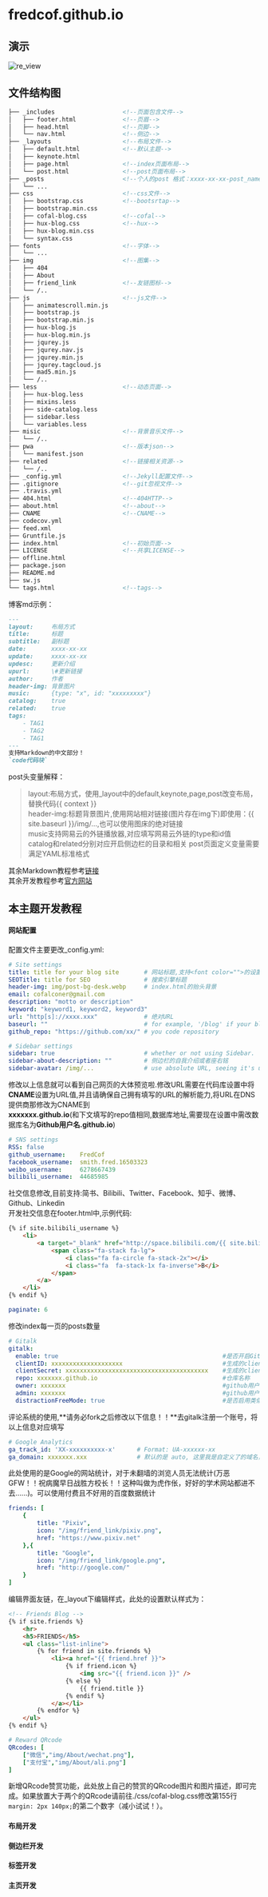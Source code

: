 # fredcof.github.io
## 演示
![re_view](https://github.com/FredCof/fredcof.github.io/blob/master/img/About/re_view.webp)
## 文件结构图
```html
├── _includes                   <!--页面包含文件-->
│   ├── footer.html             <!--页眉-->
│   ├── head.html               <!--页脚-->
│   └── nav.html                <!--侧边-->
├── _layouts                    <!--布局文件-->
│   ├── default.html            <!--默认主题-->
│   ├── keynote.html
│   ├── page.html               <!--index页面布局-->
│   └── post.html               <!--post页面布局-->
├── _posts                      <!--个人的post 格式：xxxx-xx-xx-post_name -->
│   └── ...
├── css                         <!--css文件-->
│   ├── bootstrap.css           <!--bootsrtap-->
│   ├── bootstrap.min.css
│   ├── cofal-blog.css          <!--cofal-->
│   ├── hux-blog.css            <!--hux-->
│   ├── hux-blog.min.css
│   └── syntax.css
├── fonts                       <!--字体-->
│   └── ...
├── img                         <!--图集-->
│   ├── 404 
│   ├── About
│   ├── friend_link             <!--友链图标-->
│   └── /..
├── js                          <!--js文件-->
│   ├── animatescroll.min.js
│   ├── bootstrap.js
│   ├── bootstrap.min.js
│   ├── hux-blog.js
│   ├── hux-blog.min.js
│   ├── jqurey.js
│   ├── jqurey.nav.js
│   ├── jqurey.min.js
│   ├── jqurey.tagcloud.js
│   ├── mad5.min.js
│   └── /..
├── less                        <!--动态页面-->
│   ├── hux-blog.less
│   ├── mixins.less
│   ├── side-catalog.less
│   ├── sidebar.less
│   └── variables.less
├── misic                       <!--背景音乐文件-->
│   └── /..
├── pwa                         <!--版本json-->
│   └── manifest.json
├── related                     <!--链接相关资源-->
│   └── /..
├── _config.yml                 <!--Jekyll配置文件-->
├── .gitignore                  <!--git忽视文件-->
├── .travis.yml
├── 404.html                    <!--404HTTP-->
├── about.html                  <!--about-->
├── CNAME                       <!--CNAME-->
├── codecov.yml
├── feed.xml
├── Gruntfile.js
├── index.html                  <!--初始页面-->
├── LICENSE                     <!--共享LICENSE-->
├── offline.html
├── package.json
├── README.md
├── sw.js
└── tags.html                   <!--tags-->
```
博客md示例：
```markdown
---
layout:     布局方式
title:      标题
subtitle:   副标题
date:       xxxx-xx-xx
update:     xxxx-xx-xx
updesc:     更新介绍
upurl:      \#更新链接
author:     作者
header-img: 背景图片
music:      {type: "x", id: "xxxxxxxxx"}
catalog:    true
related:    true
tags:
    - TAG1
    - TAG2
    - TAG1
---
支持Markdown的中文部分！
`code代码块`
```
post头变量解释：
> layout:布局方式，使用_layout中的default,keynote,page,post改变布局，替换代码{{ context }}  
> header-img:标题背景图片,使用网站相对链接(图片存在img下)即使用：{{ site.baseurl }}/img/...,也可以使用图床的绝对链接  
> music支持网易云的外链播放器,对应填写网易云外链的type和id值  
> catalog和related分别对应开启侧边栏的目录和相关
> post页面定义变量需要满足YAML标准格式

其余Markdown教程参考[链接](https://sspai.com/post/45816)</br>
其余开发教程参考[官方网站](http://jekyllcn.com/)

## 本主题开发教程
#### 网站配置
配置文件主要更改_config.yml:
```yml
# Site settings
title: title for your blog site       # 网站标题,支持<font color="">的设置
SEOTitle: title for SEO               # 搜索引擎标题
header-img: img/post-bg-desk.webp     # index.html的抬头背景
email: cofalconer@gmail.com
description: "motto or description"
keyword: "keyword1, keyword2, keyword3"
url: "http[s]://xxxx.xxx"             # 绝对URL
baseurl: ""                           # for example, '/blog' if your blog hosted on 'host/blog'
github_repo: "https://github.com/xx/" # you code repository

# Sidebar settings
sidebar: true                         # whether or not using Sidebar.
sidebar-about-description: ""         # 侧边栏的自我介绍或者座右铭
sidebar-avatar: /img/...              # use absolute URL, seeing it's used in both `/` and `/about/`
```
修改以上信息就可以看到自己网页的大体预览啦.修改URL需要在代码库设置中将**CNAME**设置为URL值,并且请确保自己拥有填写的URL的解析能力,将URL在DNS提供商那修改为CNAME到	
**xxxxxxx.github.io**(和下文填写的repo值相同,数据库地址,需要现在设置中需改数据库名为**Github用户名.github.io**)
```yml
# SNS settings
RSS: false
github_username:    FredCof
facebook_username:  smith.fred.16503323
weibo_username:     6278667439
bilibili_username:  44685985
```
社交信息修改,目前支持:简书、Bilibili、Twitter、Facebook、知乎、微博、Github、Linkedin  
开发社交信息在footer.html中,示例代码:
```html
{% if site.bilibili_username %}
    <li>
        <a target="_blank" href="http://space.bilibili.com/{{ site.bilibili_username }}?">
            <span class="fa-stack fa-lg">
                <i class="fa fa-circle fa-stack-2x"></i>
                <i class="fa  fa-stack-1x fa-inverse">B</i>
            </span>
        </a>
    </li>
{% endif %}
```
```yml
paginate: 6
```
修改index每一页的posts数量
```yml
# Gitalk
gitalk:
  enable: true                                              #是否开启Gitalk评论
  clientID: xxxxxxxxxxxxxxxxxxxx                            #生成的clientID
  clientSecret: xxxxxxxxxxxxxxxxxxxxxxxxxxxxxxxxxxxxxxxx    #生成的clientSecret
  repo: xxxxxxx.github.io                                   #仓库名称
  owner: xxxxxxx                                            #github用户名
  admin: xxxxxxx                                            #github用户名
  distractionFreeMode: true                                 #是否启用类似FB的阴影遮罩
```
评论系统的使用,**请务必fork之后修改以下信息！！**去gitalk注册一个账号，将以上信息对应填写
```yml
# Google Analytics
ga_track_id: 'XX-xxxxxxxxxx-x'      # Format: UA-xxxxxx-xx
ga_domain: xxxxxxx.xxx              # 默认的是 auto, 这里我是自定义了的域名，你如果没有自己的域名，需要改成auto
```
此处使用的是Google的网站统计，对于未翻墙的浏览人员无法统计(万恶GFW！！祝病魔早日战胜方校长！！这种叫做为虎作伥，好好的学术网站都进不去……)。可以使用付费且不好用的百度数据统计
```yml
friends: [
    {
        title: "Pixiv",
        icon: "/img/friend_link/pixiv.png",
        href: "https://www.pixiv.net"
    },{
        title: "Google",
        icon: "/img/friend_link/google.png",
        href: "http://google.com/"
    }
]
```
编辑界面友链，在_layout下编辑样式，此处的设置默认样式为：
```html
<!-- Friends Blog -->
{% if site.friends %}
    <hr>
    <h5>FRIENDS</h5>
    <ul class="list-inline">
        {% for friend in site.friends %}
            <li><a href="{{ friend.href }}">
                {% if friend.icon %}
                    <img src="{{ friend.icon }}" />
                {% else %}
                    {{ friend.title }}
                {% endif %}
            </a></li>
        {% endfor %}
    </ul>
{% endif %}
```
```yml
# Reward QRcode
QRcodes: [
    ["微信","img/About/wechat.png"],
    ["支付宝","img/About/ali.png"]
]
```
新增QRcode赞赏功能，此处放上自己的赞赏的QRcode图片和图片描述，即可完成。如果放置大于两个的QRcode请前往./css/cofal-blog.css修改第155行`margin: 2px 140px;`的第二个数字（减小试试！）。
#### 布局开发
#### 侧边栏开发
#### 标签开发
#### 主页开发